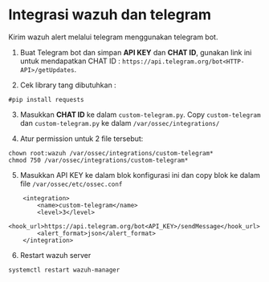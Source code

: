 # Integrasi wazuh dan telegram
Kirim wazuh alert melalui telegram menggunakan telegram bot.

1. Buat Telegram bot dan simpan **API KEY** dan **CHAT ID**, gunakan link ini untuk mendapatkan CHAT ID : `https://api.telegram.org/bot<HTTP-API>/getUpdates`.

2. Cek library tang dibutuhkan :
```
#pip install requests
```

3. Masukkan **CHAT ID** ke dalam `custom-telegram.py`. Copy `custom-telegram` dan `custom-telegram.py` ke dalam `/var/ossec/integrations/`

4. Atur permission untuk 2 file tersebut:
```
chown root:wazuh /var/ossec/integrations/custom-telegram*
chmod 750 /var/ossec/integrations/custom-telegram*
```

5. Masukkan API KEY ke dalam blok konfigurasi ini dan copy blok ke dalam file `/var/ossec/etc/ossec.conf`
```
    <integration>
        <name>custom-telegram</name>
        <level>3</level>
        <hook_url>https://api.telegram.org/bot<API_KEY>/sendMessage</hook_url>
        <alert_format>json</alert_format>
    </integration>
```
6. Restart wazuh server
```
systemctl restart wazuh-manager
```
